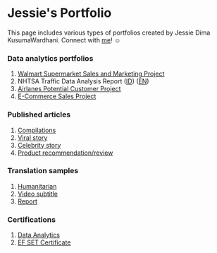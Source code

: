 # Jessie's Portfolio

This page includes various types of portfolios created by Jessie Dima KusumaWardhani. Connect with [me](https://www.linkedin.com/in/jessie-kusumawardhani-6810a714b/)! ☺️

### Data analytics portfolios

   1. [Walmart Supermarket Sales and Marketing Project](https://jessie-kusumawardhani.github.io/Walmart-Supermarket-Project/?raw=true)
   2. NHTSA Traffic Data Analysis Report ([ID](https://jessie-kusumawardhani.github.io/NHTSA-project/)) ([EN](https://jessie-kusumawardhani.github.io/NHTSA-project-EN/))
   3. [Airlanes Potential Customer Project](https://jessie-kusumawardhani.github.io/Airlanes-Potential-Customer-Project/)
   4. [E-Commerce Sales Project](https://docs.google.com/spreadsheets/d/1t24t3Yzd9uZdfpWvfTtokrVwjf4WRGl-/edit#gid=1807259487)

### Published articles

   1. [Compilations](https://brightside.me/articles/these-plus-sized-models-recreated-iconic-celebrity-looks-to-promote-self-love-812501/)
   2. [Viral story](https://brightside.me/articles/barbie-introduces-first-ever-doll-with-down-syndrome-812901/)
   3. [Celebrity story](https://brightside.me/articles/40-years-not-letting-go-of-this-michelle-yeohs-journey-to-become-a-hollywood-star-811045/)
   4. [Product recommendation/review](https://brightside.me/articles/upgrade-your-beauty-routine-with-these-12-effective-products-812887/)

### Translation samples
   1. [Humanitarian](https://drive.google.com/file/d/1gnhGNvb_cR-btI8ypNim8wrlcR3CaQuI/view?usp=sharing)
   2. [Video subtitle](https://drive.google.com/file/d/1iVecJivHKjWA1i6lD9kKQ-ExxK-PA6qi/view?usp=sharing)
   3. [Report](https://drive.google.com/file/d/1EjEVOyB1kyZdF_2CFXJwLbiDJu_8RnS5/view?usp=sharing)

### Certifications
   1. [Data Analytics](https://drive.google.com/file/d/1Rqe6hWKBrBtBg8SD1lhPrC6rZj4CEkri/view?usp=sharing)
   2. [EF SET Certificate](https://www.efset.org/cert/nv3PUt)
